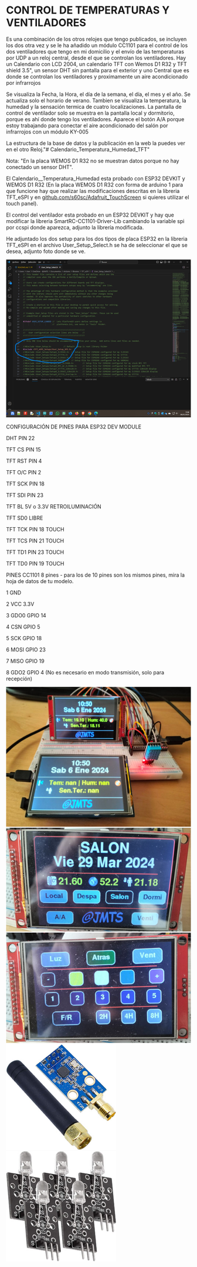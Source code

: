 <h1>CONTROL DE TEMPERATURAS Y VENTILADORES</h1>
<P>
Es una combinación de los otros relojes que tengo publicados, se incluyen los dos otra vez y se le ha añadido un módulo CC1101 para el control de los dos ventiladores que tengo en mi domicilio y el envío de las temperaturas por UDP a un reloj central, desde el que se controlan los ventiladores.
Hay un Calendario con LCD 2004, un calendario TFT con Wemos D1 R32 y TFT shield 3.5", un sensor DHT sin pantalla para el exterior y uno Central que es donde se controlan los ventiladores y proximamente un aire acondicionado por infrarrojos
</P>
Se visualiza la Fecha, la Hora, el día de la semana, el día, el mes y el año.
Se actualiza solo el horario de verano.
Tambien se visualiza la temperatura, la humedad y la sensación termica de cuatro localizaciones.
La pantalla de control de ventilador solo se muestra en la pantalla local y dormitorio, porque es ahí donde tengo los ventiladores.
Aparece el botón A/A porque estoy trabajando para conectar el aire acondicionado del salón por infrarrojos con un módulo KY-005
<P>
La estructura de la base de datos y la publicación en la web la puedes ver en el otro Reloj."# Calendario_Temperatura_Humedad_TFT" 
</P>
<P>
Nota: "En la placa WEMOS D1 R32 no se muestran datos porque no hay conectado un sensor DHT".
</p>
<p>
El Calendario__Temperatura_Humedad esta probado con ESP32 DEVKIT y WEMOS D1 R32 (En la placa WEMOS D1 R32 con forma de arduino 1 para que funcione hay que realizar las modificaciones descritas en la libreria TFT_eSPI y en <a href="https://github.com/s60sc/Adafruit_TouchScreen" target="_blank">github.com/s60sc/Adafruit_TouchScreen</a> si quieres utilizar el touch panel).
</p>
<p>
El control del ventilador esta probado en un ESP32 DEVKIT y hay que modificar la libreria SmartRC-CC1101-Driver-Lib cambiando la variable spi por ccspi donde aparezca, adjunto la librería modificada.
</p>
<p>
He adjuntado los dos setup para los dos tipos de placa ESP32 en la libreria TFT_eSPI en el archivo User_Setup_Select.h se ha de seleccionar el que se desea, adjunto foto donde se ve.
</p>
<img src="User_Select_Setup.png" alt="User_Select_Setup para la libreria TFT_eSPI" />
<P>
CONFIGURACIÓN DE PINES PARA ESP32 DEV MODULE

DHT         PIN 22 

TFT CS      PIN 15

TFT RST     PIN 4

TFT O/C     PIN 2

TFT SCK     PIN 18

TFT SDI     PIN 23

TFT BL      5V o 3.3V   RETROILUMINACIÓN

TFT SD0     LIBRE

TFT TCK     PIN 18  TOUCH

TFT TCS     PIN 21  TOUCH

TFT TD1     PIN 23  TOUCH

TFT TD0     PIN 19  TOUCH

PINES CC1101 8 pines - para los de 10 pines son los mismos pines, mira la hoja de datos de tu modelo.

1	GND

2	VCC	    3.3V

3	GDO0	GPIO 14

4	CSN	    GPIO 5

5	SCK	    GPIO 18

6	MOSI	GPIO 23

7	MISO	GPIO 19

8	GDO2	GPIO 4 (No es necesario en modo transmisión, solo para recepción)

</p>
<img src="Calendario_Temperatura_Humedad_TFT.jpg" alt="Calendario Temperatura Humedad_TFT" />
<img src="Pantalla_control.jpg" alt="Pantalla Control Central" />
<img src="Pantalla_Ventilador.jpg" alt="Pantalla control del ventilador" />
<img src="CC1101.jpg" alt="CC1101" />
<img src="KY-005.jpg" alt="KY-005" />
